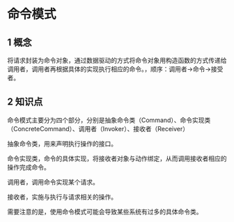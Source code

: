 # 命令模式

## 1 概念

将请求封装为命令对象，通过数据驱动的方式将命令对象用构造函数的方式传递给调用者，调用者再根据具体的实现执行相应的命令。，顺序：调用者→命令→接受者。

## 2 知识点

命令模式主要分为四个部分，分别是抽象命令类（Command）、命令实现类（ConcreteCommand）、调用者（Invoker）、接收者（Receiver）

抽象命令类，用来声明执行操作的接口。

命令实现类，命令的具体实现，将接收者对象与动作绑定，从而调用接收者相应的操作完成命令。

调用者，调用命令实现某个请求。

接收者，实施与执行与请求相关的操作。

需要注意的是，使用命令模式可能会导致某些系统有过多的具体命令类。

